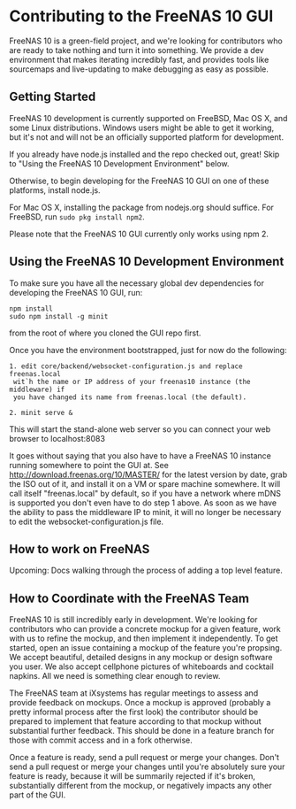 # Contributing to the FreeNAS 10 GUI

FreeNAS 10 is a green-field project, and we're looking for contributors who are
ready to take nothing and turn it into something. We provide a dev environment
that makes iterating incredibly fast, and provides tools like sourcemaps and
live-updating to make debugging as easy as possible.

## Getting Started

FreeNAS 10 development is currently supported on FreeBSD, Mac OS X, and some
Linux distributions. Windows users might be able to get it working, but it's not
and will not be an officially supported platform for development.

If you already have node.js installed and the repo checked out, great! Skip to
"Using the FreeNAS 10 Development Environment" below.

Otherwise, to begin developing for the FreeNAS 10 GUI on one of these platforms,
install node.js.

For Mac OS X, installing the package from nodejs.org should suffice.
For FreeBSD, run `sudo pkg install npm2`.

Please note that the FreeNAS 10 GUI currently only works using npm 2.

## Using the FreeNAS 10 Development Environment

To make sure you have all the necessary global dev dependencies for developing
the FreeNAS 10 GUI, run:

    npm install
    sudo npm install -g minit

from the root of where you cloned the GUI repo first.

Once you have the environment bootstrapped, just for now do the following:

    1. edit core/backend/websocket-configuration.js and replace freenas.local
     wit`h the name or IP address of your freenas10 instance (the middleware) if
     you have changed its name from freenas.local (the default).

    2. minit serve &

This will start the stand-alone web server so you can connect your web
browser to localhost:8083

It goes without saying that you also have to have a FreeNAS 10 instance running somewhere to point the GUI at.
See http://download.freenas.org/10/MASTER/ for the latest version by date, grab the ISO out of it, and install it
on a VM or spare machine somewhere.  It will call itself "freenas.local" by default, so if you have a network
where mDNS is supported you don't even have to do step 1 above.  As soon as we have the ability to pass the
middleware IP to minit, it will no longer be necessary to edit the websocket-configuration.js file.

## How to work on FreeNAS

Upcoming: Docs walking through the process of adding a top level feature.

## How to Coordinate with the FreeNAS Team

FreeNAS 10 is still incredibly early in development. We're looking for
contributors who can provide a concrete mockup for a given feature, work with us
to refine the mockup, and then implement it independently. To get started, open an issue containing a mockup of the feature you're propsing. We accept beautiful, detailed designs in any mockup or design software you user. We also accept cellphone pictures of whiteboards and cocktail napkins. All we need is something clear enough to review.

The FreeNAS team at iXsystems has regular meetings to assess and provide
feedback on mockups. Once a mockup is approved (probably a pretty informal
process after the first look) the contributor should be prepared to implement
that feature according to that mockup without substantial further feedback. This
should be done in a feature branch for those with commit access and in a fork
otherwise.

Once a feature is ready, send a pull request or merge your changes. Don't send
a pull request or merge your changes until you're absolutely sure your feature
is ready, because it will be summarily rejected if it's broken, substantially
different from the mockup, or negatively impacts any other part of the GUI.
